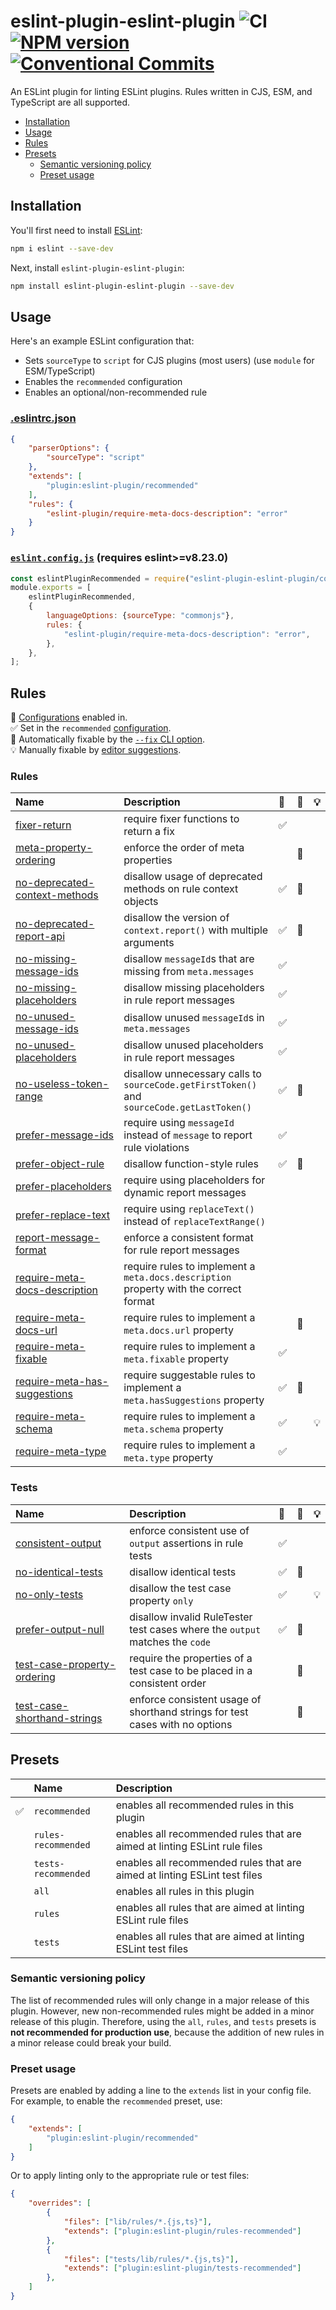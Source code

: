 # eslint-plugin-eslint-plugin ![CI](https://github.com/eslint-community/eslint-plugin-eslint-plugin/workflows/CI/badge.svg) [![NPM version](https://img.shields.io/npm/v/eslint-plugin-eslint-plugin.svg?style=flat)](https://npmjs.org/package/eslint-plugin-eslint-plugin) [![Conventional Commits](https://img.shields.io/badge/Conventional%20Commits-1.0.0-yellow.svg)](https://conventionalcommits.org)

An ESLint plugin for linting ESLint plugins. Rules written in CJS, ESM, and TypeScript are all supported.

<!-- vscode-markdown-toc -->
* [Installation](#Installation)
* [Usage](#Usage)
* [Rules](#Rules)
* [Presets](#Presets)
  * [Semantic versioning policy](#Semanticversioningpolicy)
  * [Preset usage](#Presetusage)

<!-- vscode-markdown-toc-config
	numbering=false
	autoSave=true
	/vscode-markdown-toc-config -->
<!-- /vscode-markdown-toc -->

## <a name='Installation'></a>Installation

You'll first need to install [ESLint](https://eslint.org):

```sh
npm i eslint --save-dev
```

Next, install `eslint-plugin-eslint-plugin`:

```sh
npm install eslint-plugin-eslint-plugin --save-dev
```

## <a name='Usage'></a>Usage

Here's an example ESLint configuration that:

* Sets `sourceType` to `script` for CJS plugins (most users) (use `module` for ESM/TypeScript)
* Enables the `recommended` configuration
* Enables an optional/non-recommended rule

### <a name='eslintrc'></a>**[.eslintrc.json](https://eslint.org/docs/latest/use/configure/configuration-files)**

```json
{
    "parserOptions": {
        "sourceType": "script"
    },
    "extends": [
        "plugin:eslint-plugin/recommended"
    ],
    "rules": {
        "eslint-plugin/require-meta-docs-description": "error"
    }
}
```

### <a name='flat'></a>[`eslint.config.js`](https://eslint.org/docs/latest/use/configure/configuration-files-new) (requires eslint>=v8.23.0)

```js
const eslintPluginRecommended = require("eslint-plugin-eslint-plugin/configs/recommended");
module.exports = [
    eslintPluginRecommended,
    {
        languageOptions: {sourceType: "commonjs"},
        rules: {
            "eslint-plugin/require-meta-docs-description": "error",
        },
    },
];
```

## <a name='Rules'></a>Rules

<!-- begin auto-generated rules list -->

💼 [Configurations](https://github.com/eslint-community/eslint-plugin-eslint-plugin#presets) enabled in.\
✅ Set in the `recommended` [configuration](https://github.com/eslint-community/eslint-plugin-eslint-plugin#presets).\
🔧 Automatically fixable by the [`--fix` CLI option](https://eslint.org/docs/user-guide/command-line-interface#--fix).\
💡 Manually fixable by [editor suggestions](https://eslint.org/docs/developer-guide/working-with-rules#providing-suggestions).

### Rules

| Name                                                                         | Description                                                                                | 💼 | 🔧 | 💡 |
| :--------------------------------------------------------------------------- | :----------------------------------------------------------------------------------------- | :- | :- | :- |
| [fixer-return](docs/rules/fixer-return.md)                                   | require fixer functions to return a fix                                                    | ✅  |    |    |
| [meta-property-ordering](docs/rules/meta-property-ordering.md)               | enforce the order of meta properties                                                       |    | 🔧 |    |
| [no-deprecated-context-methods](docs/rules/no-deprecated-context-methods.md) | disallow usage of deprecated methods on rule context objects                               | ✅  | 🔧 |    |
| [no-deprecated-report-api](docs/rules/no-deprecated-report-api.md)           | disallow the version of `context.report()` with multiple arguments                         | ✅  | 🔧 |    |
| [no-missing-message-ids](docs/rules/no-missing-message-ids.md)               | disallow `messageId`s that are missing from `meta.messages`                                | ✅  |    |    |
| [no-missing-placeholders](docs/rules/no-missing-placeholders.md)             | disallow missing placeholders in rule report messages                                      | ✅  |    |    |
| [no-unused-message-ids](docs/rules/no-unused-message-ids.md)                 | disallow unused `messageId`s in `meta.messages`                                            | ✅  |    |    |
| [no-unused-placeholders](docs/rules/no-unused-placeholders.md)               | disallow unused placeholders in rule report messages                                       | ✅  |    |    |
| [no-useless-token-range](docs/rules/no-useless-token-range.md)               | disallow unnecessary calls to `sourceCode.getFirstToken()` and `sourceCode.getLastToken()` | ✅  | 🔧 |    |
| [prefer-message-ids](docs/rules/prefer-message-ids.md)                       | require using `messageId` instead of `message` to report rule violations                   | ✅  |    |    |
| [prefer-object-rule](docs/rules/prefer-object-rule.md)                       | disallow function-style rules                                                              | ✅  | 🔧 |    |
| [prefer-placeholders](docs/rules/prefer-placeholders.md)                     | require using placeholders for dynamic report messages                                     |    |    |    |
| [prefer-replace-text](docs/rules/prefer-replace-text.md)                     | require using `replaceText()` instead of `replaceTextRange()`                              |    |    |    |
| [report-message-format](docs/rules/report-message-format.md)                 | enforce a consistent format for rule report messages                                       |    |    |    |
| [require-meta-docs-description](docs/rules/require-meta-docs-description.md) | require rules to implement a `meta.docs.description` property with the correct format      |    |    |    |
| [require-meta-docs-url](docs/rules/require-meta-docs-url.md)                 | require rules to implement a `meta.docs.url` property                                      |    | 🔧 |    |
| [require-meta-fixable](docs/rules/require-meta-fixable.md)                   | require rules to implement a `meta.fixable` property                                       | ✅  |    |    |
| [require-meta-has-suggestions](docs/rules/require-meta-has-suggestions.md)   | require suggestable rules to implement a `meta.hasSuggestions` property                    | ✅  | 🔧 |    |
| [require-meta-schema](docs/rules/require-meta-schema.md)                     | require rules to implement a `meta.schema` property                                        | ✅  |    | 💡 |
| [require-meta-type](docs/rules/require-meta-type.md)                         | require rules to implement a `meta.type` property                                          | ✅  |    |    |

### Tests

| Name                                                                     | Description                                                                  | 💼 | 🔧 | 💡 |
| :----------------------------------------------------------------------- | :--------------------------------------------------------------------------- | :- | :- | :- |
| [consistent-output](docs/rules/consistent-output.md)                     | enforce consistent use of `output` assertions in rule tests                  | ✅  |    |    |
| [no-identical-tests](docs/rules/no-identical-tests.md)                   | disallow identical tests                                                     | ✅  | 🔧 |    |
| [no-only-tests](docs/rules/no-only-tests.md)                             | disallow the test case property `only`                                       | ✅  |    | 💡 |
| [prefer-output-null](docs/rules/prefer-output-null.md)                   | disallow invalid RuleTester test cases where the `output` matches the `code` | ✅  | 🔧 |    |
| [test-case-property-ordering](docs/rules/test-case-property-ordering.md) | require the properties of a test case to be placed in a consistent order     |    | 🔧 |    |
| [test-case-shorthand-strings](docs/rules/test-case-shorthand-strings.md) | enforce consistent usage of shorthand strings for test cases with no options |    | 🔧 |    |

<!-- end auto-generated rules list -->

## <a name='Presets'></a>Presets

|   | Name | Description |
|:--|:-----|:------------|
| ✅ | `recommended` | enables all recommended rules in this plugin |
|   | `rules-recommended` | enables all recommended rules that are aimed at linting ESLint rule files |
|   | `tests-recommended` | enables all recommended rules that are aimed at linting ESLint test files |
|   | `all` | enables all rules in this plugin |
|   | `rules` | enables all rules that are aimed at linting ESLint rule files |
|   | `tests` | enables all rules that are aimed at linting ESLint test files |

### <a name='Semanticversioningpolicy'></a>Semantic versioning policy

The list of recommended rules will only change in a major release of this plugin. However, new non-recommended rules might be added in a minor release of this plugin. Therefore, using the `all`, `rules`, and `tests` presets is **not recommended for production use**, because the addition of new rules in a minor release could break your build.

### <a name='Presetusage'></a>Preset usage

Presets are enabled by adding a line to the `extends` list in your config file. For example, to enable the `recommended` preset, use:

```json
{
    "extends": [
        "plugin:eslint-plugin/recommended"
    ]
}
```

Or to apply linting only to the appropriate rule or test files:

```json
{
    "overrides": [
        {
            "files": ["lib/rules/*.{js,ts}"],
            "extends": ["plugin:eslint-plugin/rules-recommended"]
        },
        {
            "files": ["tests/lib/rules/*.{js,ts}"],
            "extends": ["plugin:eslint-plugin/tests-recommended"]
        },
    ]
}
```
